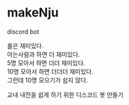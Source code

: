 # makeNju
discord bot

롤은 재미있다.<br>
아는사람과 하면 더 재미있다.<br>
5명 모아서 하면 더더 재미있다.<br>
10명 모아서 하면 더더더 재미있다.<br>
그런데 10명 모으기가 쉽지 않다.<br>

교내 내전을 쉽게 하기 위한 디스코드 봇 만들기
